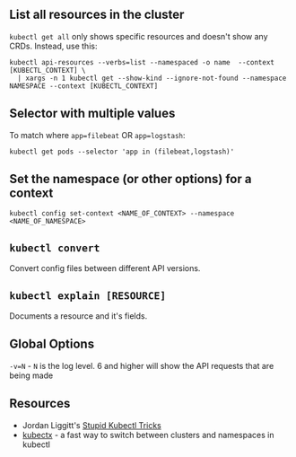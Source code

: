 ## List all resources in the cluster

`kubectl get all` only shows specific resources and doesn't show any CRDs. Instead, use this:

```
kubectl api-resources --verbs=list --namespaced -o name  --context [KUBECTL_CONTEXT] \
  | xargs -n 1 kubectl get --show-kind --ignore-not-found --namespace NAMESPACE --context [KUBECTL_CONTEXT]
```

## Selector with multiple values

To match where `app=filebeat` OR `app=logstash`:

```
kubectl get pods --selector 'app in (filebeat,logstash)'
```

## Set the namespace (or other options) for a context

```
kubectl config set-context <NAME_OF_CONTEXT> --namespace <NAME_OF_NAMESPACE>
```

## `kubectl convert`

Convert config files between different API versions.

## `kubectl explain [RESOURCE]`

Documents a resource and it's fields.

## Global Options

`-v=N` - `N` is the log level. 6 and higher will show the API requests that are being made

## Resources

* Jordan Liggitt's [Stupid Kubectl Tricks](https://schd.ws/hosted_files/kccncna17/de/Stupid%20Kubectl%20Tricks.pdf)
* [kubectx](https://github.com/ahmetb/kubectx) - a fast way to switch between clusters and namespaces in kubectl
